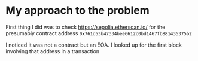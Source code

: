 # My approach to the problem

First thing I did was to check https://sepolia.etherscan.io/ for the presumably contract address `0x761d53b47334bee6612c0bd1467fb881435375b2`

I noticed it was not a contract but an EOA. 
I looked up for the first block involving that address in a transaction

